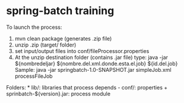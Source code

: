 spring-batch training
============

To launch the process:

1. mvn clean package (generates .zip file)
1. unzip .zip (target/ folder)
1. set input/output files into conf/fileProcessor.properties
1. At the unzip destination folder (contains .jar file) type:
    java -jar ${nombredeljar} ${nombre.del.xml.donde.esta.el.job} ${id.del.job}
    Sample: java -jar springbatch-1.0-SNAPSHOT.jar simpleJob.xml processFileJob



Folders:
    * lib/: libraries that process depends
    - conf/: properties
    + sprinbatch-${version}.jar: process module